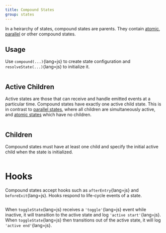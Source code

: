 ```yaml
---
title: Compound States
group: states
---
```


In a heirarchy of states, compound states are parents. They contain
[atomic](/guide/atomic-state), [parallel](/guide/parallel-state) or other
compound states.

## Usage

Use `compound(...)`{lang=js} to create state configuration and
`resolveState(...)`{lang=js} to initialize it.

```javascript {file=./01-usage.js fileRange='1--2' copy}

```

## Active Children

Active states are those that can receive and handle emitted events at a
particular time. Compound states have exactly one active child state. This is in
contrast to [parallel states](/guide/parallel-state), where all children are
simultaneously active, and [atomic states](/guide/atomic-state) which have no
children.

```javascript {file=./02-active-children.js fileRange='17--2' copy}

```

## Children

Compound states must have at least one child and specify the initial active
child when the state is initialized.

```javascript {file=./03-children.js fileRange='17--2' copy}

```

# Hooks

Compound states accept hooks such as `afterEntry`{lang=js} and
`beforeExit`{lang=js}. Hooks respond to life-cycle events of a state.

```javascript {file=./04-hooks.js fileRange='1--2' copy}

```

When `toggleState`{lang=js} receives a `'toggle'`{lang=js} event while inactive,
it will transition to the active state and log `'active start'`{lang=js}. When
`toggleState`{lang=js} then transitions out of the active state, it will log
`'active end'`{lang=js}.
